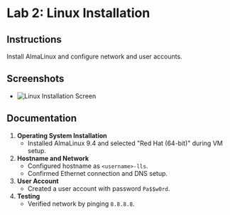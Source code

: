 
# Lab 2: Linux Installation

## Instructions
Install AlmaLinux and configure network and user accounts.

## Screenshots
- ![Linux Installation Screen](../Screenshots/linux-installation.png)

## Documentation
1. **Operating System Installation**
   - Installed AlmaLinux 9.4 and selected "Red Hat (64-bit)" during VM setup.
2. **Hostname and Network**
   - Configured hostname as `<username>-lls`.
   - Confirmed Ethernet connection and DNS setup.
3. **User Account**
   - Created a user account with password `Pa$$w0rd`.
4. **Testing**
   - Verified network by pinging `8.8.8.8`.
